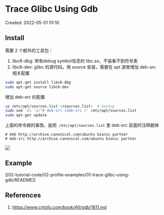 # Trace Glibc Using Gdb

Created: 2022-05-01 01:10

## Install

需要 2 个额外的工具包：
1. libc6-dbg: 带有debug symbol信息的 libc.so，不装看不到符号表
2. libc6-dev: glibc 的源代码。用 source 安装，需要在 apt 源里增加 deb-src 相关配置

```bash
sudo apt-get install libc6-dbg
sudo apt-get source libc6-dev
```


增加 deb-src 的配置

```bash
cp /etc/apt/sources.list ~/sources.list~  # backup
sudo sed -Ei 's/^# deb-src /deb-src /' /etc/apt/sources.list
sudo apt-get update
```

上面的命令做的事情，是把  `/etc/apt/sources.list` 里 deb-src 前面的注释删掉

```
# deb http://archive.canonical.com/ubuntu bionic partner
# deb-src http://archive.canonical.com/ubuntu bionic partner
```

![](https://tva1.sinaimg.cn/large/e6c9d24egy1h1s99qzer6j21lc0jgdka.jpg)

## Example

[[02-tutorial-code/02-profile-examples/01-trace-glibc-using-gdb/README]]

## References

1. https://www.cntofu.com/book/46/gdb/1811.md

